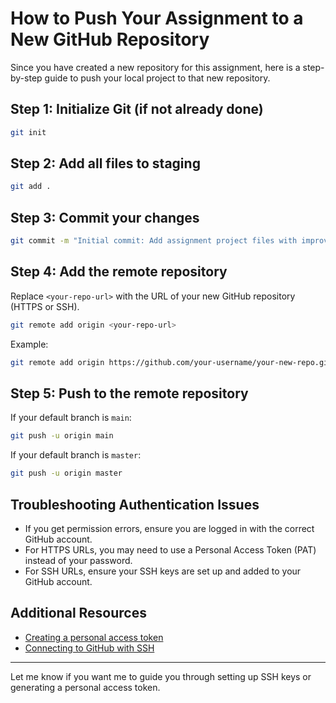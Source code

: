 # How to Push Your Assignment to a New GitHub Repository

Since you have created a new repository for this assignment, here is a step-by-step guide to push your local project to that new repository.

## Step 1: Initialize Git (if not already done)

```bash
git init
```

## Step 2: Add all files to staging

```bash
git add .
```

## Step 3: Commit your changes

```bash
git commit -m "Initial commit: Add assignment project files with improvements"
```

## Step 4: Add the remote repository

Replace `<your-repo-url>` with the URL of your new GitHub repository (HTTPS or SSH).

```bash
git remote add origin <your-repo-url>
```

Example:

```bash
git remote add origin https://github.com/your-username/your-new-repo.git
```

## Step 5: Push to the remote repository

If your default branch is `main`:

```bash
git push -u origin main
```

If your default branch is `master`:

```bash
git push -u origin master
```

## Troubleshooting Authentication Issues

- If you get permission errors, ensure you are logged in with the correct GitHub account.
- For HTTPS URLs, you may need to use a Personal Access Token (PAT) instead of your password.
- For SSH URLs, ensure your SSH keys are set up and added to your GitHub account.

## Additional Resources

- [Creating a personal access token](https://docs.github.com/en/github/authenticating-to-github/creating-a-personal-access-token)
- [Connecting to GitHub with SSH](https://docs.github.com/en/github/authenticating-to-github/connecting-to-github-with-ssh)

---

Let me know if you want me to guide you through setting up SSH keys or generating a personal access token.
